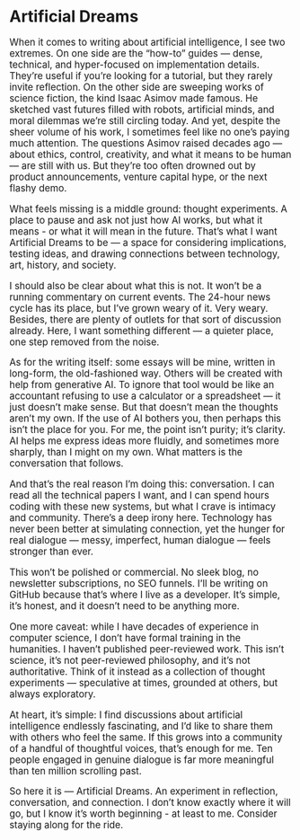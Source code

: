 # Artificial Dreams
<big>
When it comes to writing about artificial intelligence, I see two extremes. On one side are the “how-to” guides — dense, technical, and hyper-focused on implementation details. They’re useful if you’re looking for a tutorial, but they rarely invite reflection. On the other side are sweeping works of science fiction, the kind Isaac Asimov made famous. He sketched vast futures filled with robots, artificial minds, and moral dilemmas we’re still circling today. And yet, despite the sheer volume of his work, I sometimes feel like no one’s paying much attention. The questions Asimov raised decades ago — about ethics, control, creativity, and what it means to be human — are still with us. But they’re too often drowned out by product announcements, venture capital hype, or the next flashy demo.

What feels missing is a middle ground: thought experiments. A place to pause and ask not just how AI works, but what it means - or what it will mean in the future. That’s what I want Artificial Dreams to be — a space for considering implications, testing ideas, and drawing connections between technology, art, history, and society.

I should also be clear about what this is not. It won’t be a running commentary on current events. The 24-hour news cycle has its place, but I’ve grown weary of it. Very weary. Besides, there are plenty of outlets for that sort of discussion already. Here, I want something different — a quieter place, one step removed from the noise.

As for the writing itself: some essays will be mine, written in long-form, the old-fashioned way. Others will be created with help from generative AI. To ignore that tool would be like an accountant refusing to use a calculator or a spreadsheet — it just doesn’t make sense. But that doesn’t mean the thoughts aren’t my own. If the use of AI bothers you, then perhaps this isn’t the place for you. For me, the point isn’t purity; it’s clarity. AI helps me express ideas more fluidly, and sometimes more sharply, than I might on my own. What matters is the conversation that follows.

And that’s the real reason I’m doing this: conversation. I can read all the technical papers I want, and I can spend hours coding with these new systems, but what I crave is intimacy and community. There’s a deep irony here. Technology has never been better at simulating connection, yet the hunger for real dialogue — messy, imperfect, human dialogue — feels stronger than ever.

This won’t be polished or commercial. No sleek blog, no newsletter subscriptions, no SEO funnels. I’ll be writing on GitHub because that’s where I live as a developer. It’s simple, it’s honest, and it doesn’t need to be anything more.

One more caveat: while I have decades of experience in computer science, I don’t have formal training in the humanities. I haven’t published peer-reviewed work. This isn’t science, it’s not peer-reviewed philosophy, and it’s not authoritative. Think of it instead as a collection of thought experiments — speculative at times, grounded at others, but always exploratory.

At heart, it’s simple: I find discussions about artificial intelligence endlessly fascinating, and I’d like to share them with others who feel the same. If this grows into a community of a handful of thoughtful voices, that’s enough for me. Ten people engaged in genuine dialogue is far more meaningful than ten million scrolling past.

So here it is — Artificial Dreams. An experiment in reflection, conversation, and connection. I don’t know exactly where it will go, but I know it’s worth beginning - at least to me. Consider staying along for the ride.
</big>